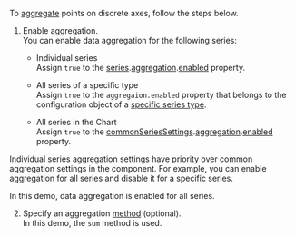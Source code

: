 To [aggregate](/Documentation/Guide/UI_Components/Chart/Data_Aggregation/) points on discrete axes, follow the steps below.
<!--split-->

1. Enable aggregation.    
You can enable data aggregation for the following series:

    - Individual series    
    Assign `true` to the [series](/Documentation/ApiReference/UI_Components/dxChart/Configuration/series/).[aggregation](/Documentation/ApiReference/UI_Components/dxChart/Configuration/series/aggregation/).[enabled](/Documentation/ApiReference/UI_Components/dxChart/Configuration/series/aggregation/#enabled) property.

    - All series of a specific type  
    Assign `true` to the `aggregaion.enabled` property that belongs to the configuration object of a [specific series type](/Documentation/ApiReference/UI_Components/dxChart/Series_Types/).

    - All series in the Chart   
    Assign `true` to the [commonSeriesSettings](/Documentation/ApiReference/UI_Components/dxChart/Configuration/commonSeriesSettings/).[aggregation](/Documentation/ApiReference/UI_Components/dxChart/Configuration/commonSeriesSettings/aggregation/).[enabled](/Documentation/ApiReference/UI_Components/dxChart/Configuration/commonSeriesSettings/aggregation/#enabled) property.    

Individual series aggregation settings have priority over common aggregation settings in the component. For example, you can enable aggregation for all series and disable it for a specific series.

In this demo, data aggregation is enabled for all series.

2. Specify an aggregation [method](/Documentation/ApiReference/UI_Components/dxChart/Configuration/commonSeriesSettings/aggregation/#method) (optional).    
In this demo, the `sum` method is used.

